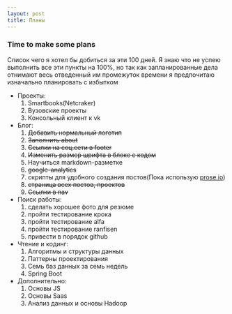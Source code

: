 ```yaml
---
layout: post
title: Планы
---
```


### Time to make some plans 

Список чего я хотел бы добиться за эти 100 дней. Я знаю что не успею выполнить все эти пункты на 100%, но так как запланированные дела отнимают весь отведенный им промежуток времени я предпочитаю изначально планировать с избытком


+ Проекты:
  1. Smartbooks(Netcraker)
  2. Вузовские проекты
  3. Консольный клиент к vk
+ Блог:
  1. ~~Добавить нормальный логотип~~
  2. ~~Заполнить about~~
  3. ~~Ссылки на соц.сети в footer~~
  4. ~~Изменить размер шрифта в блоке с кодом~~
  5. Научиться markdown-разметке
  6. ~~google-analytics~~
  7. скрипты для удобного создания постов(Пока использую [prose.io](http://prose.io))
  8. ~~страница всех постов, проектов~~
  9. ~~Ссылки в nav~~
+ Поиск работы:
  1. сделать хорошее фото для резюме
  2. пройти тестирование крока
  3. пройти тестирование alfa
  4. пройти тестирование ranfisen
  5. привести в порядок github
+ Чтение и кодинг:
  1. Алгоритмы и структуры данных
  2. Паттерны проектирования
  3. Семь баз данных за семь недель
  4. Spring Boot
+ Дополнительно:
  1. Основы JS
  2. Основы Saas
  3. Анализ данных и основы Hadoop
